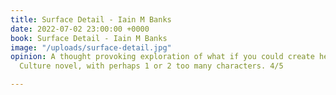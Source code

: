 ```yaml
---
title: Surface Detail - Iain M Banks
date: 2022-07-02 23:00:00 +0000
book: Surface Detail - Iain M Banks
image: "/uploads/surface-detail.jpg"
opinion: A thought provoking exploration of what if you could create hell. A classic
  Culture novel, with perhaps 1 or 2 too many characters. 4/5

---
```

